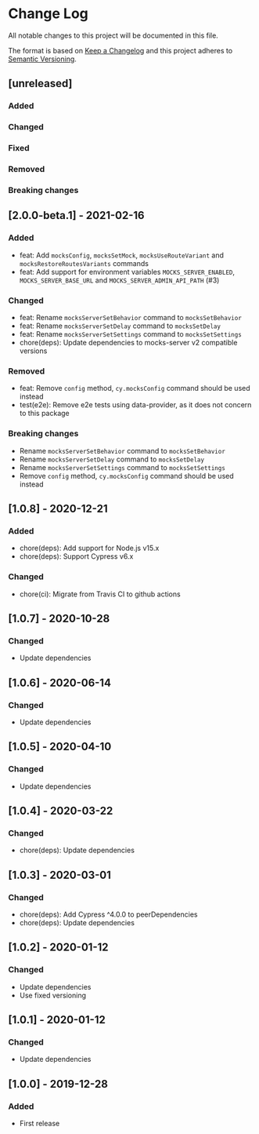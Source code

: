 # Change Log
All notable changes to this project will be documented in this file.

The format is based on [Keep a Changelog](http://keepachangelog.com/)
and this project adheres to [Semantic Versioning](http://semver.org/).

## [unreleased]
### Added
### Changed
### Fixed
### Removed
### Breaking changes

## [2.0.0-beta.1] - 2021-02-16

### Added
- feat: Add `mocksConfig`, `mocksSetMock`, `mocksUseRouteVariant` and `mocksRestoreRoutesVariants` commands
- feat: Add support for environment variables `MOCKS_SERVER_ENABLED`, `MOCKS_SERVER_BASE_URL` and `MOCKS_SERVER_ADMIN_API_PATH` (#3)

### Changed
- feat: Rename `mocksServerSetBehavior` command to `mocksSetBehavior`
- feat: Rename `mocksServerSetDelay` command to `mocksSetDelay`
- feat: Rename `mocksServerSetSettings` command to `mocksSetSettings`
- chore(deps): Update dependencies to mocks-server v2 compatible versions

### Removed
- feat: Remove `config` method, `cy.mocksConfig` command should be used instead
- test(e2e): Remove e2e tests using data-provider, as it does not concern to this package

### Breaking changes
- Rename `mocksServerSetBehavior` command to `mocksSetBehavior`
- Rename `mocksServerSetDelay` command to `mocksSetDelay`
- Rename `mocksServerSetSettings` command to `mocksSetSettings`
- Remove `config` method, `cy.mocksConfig` command should be used instead

## [1.0.8] - 2020-12-21

### Added
- chore(deps): Add support for Node.js v15.x
- chore(deps): Support Cypress v6.x

### Changed
- chore(ci): Migrate from Travis CI to github actions

## [1.0.7] - 2020-10-28
### Changed
- Update dependencies

## [1.0.6] - 2020-06-14
### Changed
- Update dependencies

## [1.0.5] - 2020-04-10
### Changed
- Update dependencies

## [1.0.4] - 2020-03-22
### Changed
- chore(deps): Update dependencies

## [1.0.3] - 2020-03-01
### Changed
- chore(deps): Add Cypress ^4.0.0 to peerDependencies
- chore(deps): Update dependencies

## [1.0.2] - 2020-01-12
### Changed
- Update dependencies
- Use fixed versioning

## [1.0.1] - 2020-01-12
### Changed
- Update dependencies

## [1.0.0] - 2019-12-28
### Added
- First release
